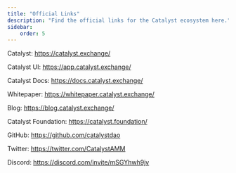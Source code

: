 ```yaml
---
title: "Official Links"
description: "Find the official links for the Catalyst ecosystem here."
sidebar:
    order: 5
---
```


Catalyst: https://catalyst.exchange/

Catalyst UI: https://app.catalyst.exchange/

Catalyst Docs: https://docs.catalyst.exchange/

Whitepaper: https://whitepaper.catalyst.exchange/

Blog: https://blog.catalyst.exchange/

Catalyst Foundation: https://catalyst.foundation/

GitHub: https://github.com/catalystdao

Twitter: https://twitter.com/CatalystAMM

Discord: https://discord.com/invite/mSGYhwh9jv